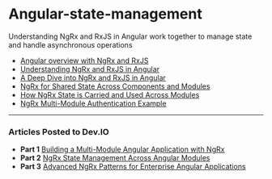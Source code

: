 # Angular-state-management
Understanding NgRx and RxJS in Angular work together to manage state and handle asynchronous operations

- [Angular overview with NgRx and RxJS](https://github.com/michael-gokey-architect-25/Angular-state-management/blob/main/Angular-overview.md)
- [Understanding NgRx and RxJS in Angular](https://github.com/michael-gokey-architect-25/Angular-state-management/blob/main/Angular_NgRx-RxJS.md)
- [A Deep Dive into NgRx and RxJS in Angular](https://github.com/michael-gokey-architect-25/Angular-state-management/blob/main/NgRx-RxJS-Deepdive.md)
- [NgRx for Shared State Across Components and Modules](https://github.com/michael-gokey-architect-25/Angular-state-management/blob/main/NgRx-SharedState.md)
- [How NgRx State is Carried and Used Across Modules](https://github.com/michael-gokey-architect-25/Angular-state-management/blob/main/NgRx-ModuleState.md)
- [NgRx Multi-Module Authentication Example](https://github.com/michael-gokey-architect-25/Angular-state-management/blob/main/Angular-overview.md)
---------------------

### Articles Posted to Dev.IO
- **Part 1** [Building a Multi-Module Angular Application with NgRx](https://dev.to/michael-gokey/building-a-multi-module-angular-application-with-ngrx-11p6) 
- **Part 2** [NgRx State Management Across Angular Modules](https://dev.to/michael-gokey/ngrx-state-management-across-angular-modules-264) 
- **Part 3** [Advanced NgRx Patterns for Enterprise Angular Applications](https://dev.to/michael-gokey/advanced-ngrx-patterns-for-enterprise-angular-applications-5ki) 
